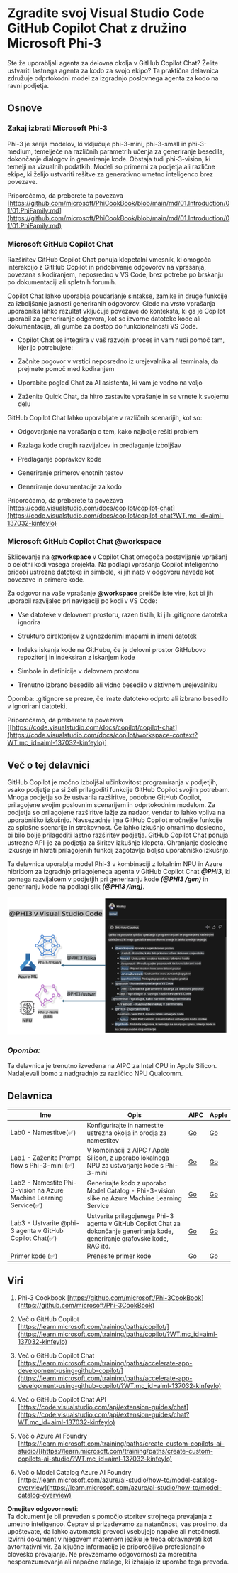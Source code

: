 # **Zgradite svoj Visual Studio Code GitHub Copilot Chat z družino Microsoft Phi-3**

Ste že uporabljali agenta za delovna okolja v GitHub Copilot Chat? Želite ustvariti lastnega agenta za kodo za svojo ekipo? Ta praktična delavnica združuje odprtokodni model za izgradnjo poslovnega agenta za kodo na ravni podjetja.

## **Osnove**

### **Zakaj izbrati Microsoft Phi-3**

Phi-3 je serija modelov, ki vključuje phi-3-mini, phi-3-small in phi-3-medium, temelječe na različnih parametrih učenja za generiranje besedila, dokončanje dialogov in generiranje kode. Obstaja tudi phi-3-vision, ki temelji na vizualnih podatkih. Modeli so primerni za podjetja ali različne ekipe, ki želijo ustvariti rešitve za generativno umetno inteligenco brez povezave.

Priporočamo, da preberete ta povezava [https://github.com/microsoft/PhiCookBook/blob/main/md/01.Introduction/01/01.PhiFamily.md](https://github.com/microsoft/PhiCookBook/blob/main/md/01.Introduction/01/01.PhiFamily.md)

### **Microsoft GitHub Copilot Chat**

Razširitev GitHub Copilot Chat ponuja klepetalni vmesnik, ki omogoča interakcijo z GitHub Copilot in pridobivanje odgovorov na vprašanja, povezana s kodiranjem, neposredno v VS Code, brez potrebe po brskanju po dokumentaciji ali spletnih forumih.

Copilot Chat lahko uporablja poudarjanje sintakse, zamike in druge funkcije za izboljšanje jasnosti generiranih odgovorov. Glede na vrsto vprašanja uporabnika lahko rezultat vključuje povezave do konteksta, ki ga je Copilot uporabil za generiranje odgovora, kot so izvorne datoteke kode ali dokumentacija, ali gumbe za dostop do funkcionalnosti VS Code.

- Copilot Chat se integrira v vaš razvojni proces in vam nudi pomoč tam, kjer jo potrebujete:

- Začnite pogovor v vrstici neposredno iz urejevalnika ali terminala, da prejmete pomoč med kodiranjem

- Uporabite pogled Chat za AI asistenta, ki vam je vedno na voljo

- Zaženite Quick Chat, da hitro zastavite vprašanje in se vrnete k svojemu delu

GitHub Copilot Chat lahko uporabljate v različnih scenarijih, kot so:

- Odgovarjanje na vprašanja o tem, kako najbolje rešiti problem

- Razlaga kode drugih razvijalcev in predlaganje izboljšav

- Predlaganje popravkov kode

- Generiranje primerov enotnih testov

- Generiranje dokumentacije za kodo

Priporočamo, da preberete ta povezava [https://code.visualstudio.com/docs/copilot/copilot-chat](https://code.visualstudio.com/docs/copilot/copilot-chat?WT.mc_id=aiml-137032-kinfeylo)

### **Microsoft GitHub Copilot Chat @workspace**

Sklicevanje na **@workspace** v Copilot Chat omogoča postavljanje vprašanj o celotni kodi vašega projekta. Na podlagi vprašanja Copilot inteligentno pridobi ustrezne datoteke in simbole, ki jih nato v odgovoru navede kot povezave in primere kode.

Za odgovor na vaše vprašanje **@workspace** preišče iste vire, kot bi jih uporabil razvijalec pri navigaciji po kodi v VS Code:

- Vse datoteke v delovnem prostoru, razen tistih, ki jih .gitignore datoteka ignorira

- Strukturo direktorijev z ugnezdenimi mapami in imeni datotek

- Indeks iskanja kode na GitHubu, če je delovni prostor GitHubovo repozitorij in indeksiran z iskanjem kode

- Simbole in definicije v delovnem prostoru

- Trenutno izbrano besedilo ali vidno besedilo v aktivnem urejevalniku

Opomba: .gitignore se prezre, če imate datoteko odprto ali izbrano besedilo v ignorirani datoteki.

Priporočamo, da preberete ta povezava [[https://code.visualstudio.com/docs/copilot/copilot-chat](https://code.visualstudio.com/docs/copilot/workspace-context?WT.mc_id=aiml-137032-kinfeylo)]


## **Več o tej delavnici**

GitHub Copilot je močno izboljšal učinkovitost programiranja v podjetjih, vsako podjetje pa si želi prilagoditi funkcije GitHub Copilot svojim potrebam. Mnoga podjetja so že ustvarila razširitve, podobne GitHub Copilot, prilagojene svojim poslovnim scenarijem in odprtokodnim modelom. Za podjetja so prilagojene razširitve lažje za nadzor, vendar to lahko vpliva na uporabniško izkušnjo. Navsezadnje ima GitHub Copilot močnejše funkcije za splošne scenarije in strokovnost. Če lahko izkušnjo ohranimo dosledno, bi bilo bolje prilagoditi lastno razširitev podjetja. GitHub Copilot Chat ponuja ustrezne API-je za podjetja za širitev izkušnje klepeta. Ohranjanje dosledne izkušnje in hkrati prilagojenih funkcij zagotavlja boljšo uporabniško izkušnjo.

Ta delavnica uporablja model Phi-3 v kombinaciji z lokalnim NPU in Azure hibridom za izgradnjo prilagojenega agenta v GitHub Copilot Chat ***@PHI3***, ki pomaga razvijalcem v podjetjih pri generiranju kode ***(@PHI3 /gen)*** in generiranju kode na podlagi slik ***(@PHI3 /img)***.

![PHI3](../../../../../../../translated_images/cover.410a18b85555fad4ca8bfb8f0b1776a96ae7f8eae1132b8f0c09d4b92b8e3365.sl.png)

### ***Opomba:*** 

Ta delavnica je trenutno izvedena na AIPC za Intel CPU in Apple Silicon. Nadaljevali bomo z nadgradnjo za različico NPU Qualcomm.


## **Delavnica**


| Ime | Opis | AIPC | Apple |
| ------------ | ----------- | -------- |-------- |
| Lab0 - Namestitve(✅) | Konfigurirajte in namestite ustrezna okolja in orodja za namestitev | [Go](./HOL/AIPC/01.Installations.md) |[Go](./HOL/Apple/01.Installations.md) |
| Lab1 - Zaženite Prompt flow s Phi-3-mini (✅) | V kombinaciji z AIPC / Apple Silicon, z uporabo lokalnega NPU za ustvarjanje kode s Phi-3-mini | [Go](./HOL/AIPC/02.PromptflowWithNPU.md) |  [Go](./HOL/Apple/02.PromptflowWithMLX.md) |
| Lab2 - Namestite Phi-3-vision na Azure Machine Learning Service(✅) | Generirajte kodo z uporabo Model Catalog - Phi-3-vision slike na Azure Machine Learning Service | [Go](./HOL/AIPC/03.DeployPhi3VisionOnAzure.md) |[Go](./HOL/Apple/03.DeployPhi3VisionOnAzure.md) |
| Lab3 - Ustvarite @phi-3 agenta v GitHub Copilot Chat(✅)  | Ustvarite prilagojenega Phi-3 agenta v GitHub Copilot Chat za dokončanje generiranja kode, generiranje grafovske kode, RAG itd. | [Go](./HOL/AIPC/04.CreatePhi3AgentInVSCode.md) | [Go](./HOL/Apple/04.CreatePhi3AgentInVSCode.md) |
| Primer kode (✅)  | Prenesite primer kode | [Go](../../../../../../../code/07.Lab/01/AIPC) | [Go](../../../../../../../code/07.Lab/01/Apple) |


## **Viri**

1. Phi-3 Cookbook [https://github.com/microsoft/Phi-3CookBook](https://github.com/microsoft/Phi-3CookBook)

2. Več o GitHub Copilot [https://learn.microsoft.com/training/paths/copilot/](https://learn.microsoft.com/training/paths/copilot/?WT.mc_id=aiml-137032-kinfeylo)

3. Več o GitHub Copilot Chat [https://learn.microsoft.com/training/paths/accelerate-app-development-using-github-copilot/](https://learn.microsoft.com/training/paths/accelerate-app-development-using-github-copilot/?WT.mc_id=aiml-137032-kinfeylo)

4. Več o GitHub Copilot Chat API [https://code.visualstudio.com/api/extension-guides/chat](https://code.visualstudio.com/api/extension-guides/chat?WT.mc_id=aiml-137032-kinfeylo)

5. Več o Azure AI Foundry [https://learn.microsoft.com/training/paths/create-custom-copilots-ai-studio/](https://learn.microsoft.com/training/paths/create-custom-copilots-ai-studio/?WT.mc_id=aiml-137032-kinfeylo)

6. Več o Model Catalog Azure AI Foundry [https://learn.microsoft.com/azure/ai-studio/how-to/model-catalog-overview](https://learn.microsoft.com/azure/ai-studio/how-to/model-catalog-overview)

**Omejitev odgovornosti**:  
Ta dokument je bil preveden s pomočjo storitev strojnega prevajanja z umetno inteligenco. Čeprav si prizadevamo za natančnost, vas prosimo, da upoštevate, da lahko avtomatski prevodi vsebujejo napake ali netočnosti. Izvirni dokument v njegovem maternem jeziku je treba obravnavati kot avtoritativni vir. Za ključne informacije je priporočljivo profesionalno človeško prevajanje. Ne prevzemamo odgovornosti za morebitna nesporazumevanja ali napačne razlage, ki izhajajo iz uporabe tega prevoda.